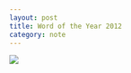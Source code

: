 ```yaml
---
layout: post
title: Word of the Year 2012
category: note
---
```


<img src="{{ site.file }}/woty-2012.svg">  
